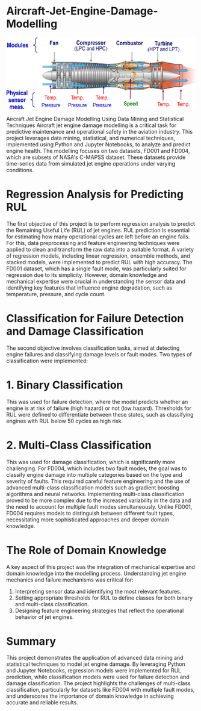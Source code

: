 # Aircraft-Jet-Engine-Damage-Modelling
![alt text](https://github.com/CodeRockstar24/Aircraft-Jet-Engine-Damage-Modelling/blob/fb3f26937339991d1b8f3b9a1fe9159f8de48897/Jet%20Engine%20Diagram.png)

Aircraft Jet Engine Damage Modelling Using Data Mining and Statistical Techniques
Aircraft jet engine damage modelling is a critical task for predictive maintenance and operational safety in the aviation industry. This project leverages data mining, statistical, and numerical techniques, implemented using Python and Jupyter Notebooks, to analyze and predict engine health. The modelling focuses on two datasets, FD001 and FD004, which are subsets of NASA's C-MAPSS dataset. These datasets provide time-series data from simulated jet engine operations under varying conditions.

# Regression Analysis for Predicting RUL
The first objective of this project is to perform regression analysis to predict the Remaining Useful Life (RUL) of jet engines. RUL prediction is essential for estimating how many operational cycles are left before an engine fails. For this, data preprocessing and feature engineering techniques were applied to clean and transform the raw data into a suitable format. A variety of regression models, including linear regression, ensemble methods, and stacked models, were implemented to predict RUL with high accuracy. The FD001 dataset, which has a single fault mode, was particularly suited for regression due to its simplicity. However, domain knowledge and mechanical expertise were crucial in understanding the sensor data and identifying key features that influence engine degradation, such as temperature, pressure, and cycle count.

# Classification for Failure Detection and Damage Classification
The second objective involves classification tasks, aimed at detecting engine failures and classifying damage levels or fault modes. Two types of classification were implemented:

# 1. Binary Classification 
This was used for failure detection, where the model predicts whether an engine is at risk of failure (high hazard) or not (low hazard). Thresholds for RUL were defined to differentiate between these states, such as classifying engines with RUL below 50 cycles as high risk.

# 2. Multi-Class Classification
This was used for damage classification, which is significantly more challenging. For FD004, which includes two fault modes, the goal was to classify engine damage into multiple categories based on the type and severity of faults. This required careful feature engineering and the use of advanced multi-class classification models such as gradient boosting algorithms and neural networks.
Implementing multi-class classification proved to be more complex due to the increased variability in the data and the need to account for multiple fault modes simultaneously. Unlike FD001, FD004 requires models to distinguish between different fault types, necessitating more sophisticated approaches and deeper domain knowledge.

# The Role of Domain Knowledge
A key aspect of this project was the integration of mechanical expertise and domain knowledge into the modelling process. Understanding jet engine mechanics and failure mechanisms was critical for:
1. Interpreting sensor data and identifying the most relevant features.
2. Setting appropriate thresholds for RUL to define classes for both binary and multi-class classification.
3. Designing feature engineering strategies that reflect the operational behavior of jet engines.

# Summary
This project demonstrates the application of advanced data mining and statistical techniques to model jet engine damage. By leveraging Python and Jupyter Notebooks, regression models were implemented for RUL prediction, while classification models were used for failure detection and damage classification. The project highlights the challenges of multi-class classification, particularly for datasets like FD004 with multiple fault modes, and underscores the importance of domain knowledge in achieving accurate and reliable results.
